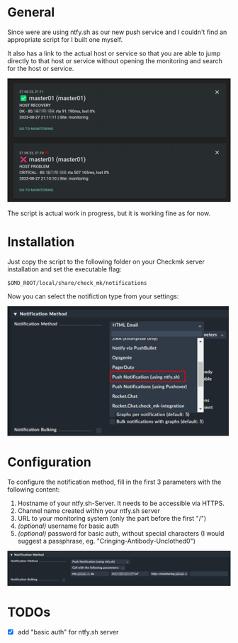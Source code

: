 # General

Since were are using ntfy.sh as our new push service and I couldn't find an appropriate script for I built one myself.

It also has a link to the actual host or service so that you are able to jump directly to that host or service without opening the monitoring and search for the host or service.

<img src="image-2.png" width="800px">

The script is actual work in progress, but it is working fine as for now.

# Installation

Just copy the script to the following folder on your Checkmk server installation and set the executable flag:

~~~
$OMD_ROOT/local/share/check_mk/notifications
~~~

Now you can select the notifiction type from your settings:

<img src="image.png" width="500px">

# Configuration

To configure the notification method, fill in the first 3 parameters with the following content:

1. Hostname of your ntfy.sh-Server. It needs to be accessible via HTTPS.
2. Channel name created within your ntfy.sh server
3. URL to your monitoring system (only the part before the first "/")
4. *(optional)* username for basic auth
5. *(optional)* password for basic auth, without special characters (I would suggest a passphrase, eg. "Cringing-Antibody-Unclothed0")

<img src="image-1.png" width="1000px">

# TODOs

- [x] add "basic auth" for ntfy.sh server